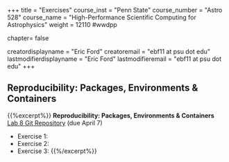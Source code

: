 +++
title = "Exercises"
course_inst = "Penn State"
course_number = "Astro 528"
course_name = "High-Performance Scientific Computing for Astrophysics"
weight = 12110  #wwdpp

chapter= false

creatordisplayname = "Eric Ford"
creatoremail = "ebf11 at psu dot edu"
lastmodifierdisplayname = "Eric Ford"
lastmodifieremail = "ebf11 at psu dot edu"
+++

## Reproducibility: Packages, Environments & Containers

{{%excerpt%}}
<b> Reproducibility: Packages, Environments &amp; Containers</b><br />
[Lab 8 Git Repository](https://github.com/PsuAstro528/lab8-start) (due April 7)

- Exercise 1:
- Exercise 2:
- Exercise 3:
{{%/excerpt%}}
